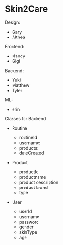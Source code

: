 # Skin2Care #

Design:
- Gary
- Althea

Frontend:
- Nancy
- Gigi

Backend:
- Yuki
- Matthew
- Tyler

ML:
- erin



Classes for Backend
- Routine
    - routineId
    - username:
    - products:
    - dateCreated

- Product
    - productId
    - productname
    - product description
    - product brand
    - type
    
- User
    - userId
    - username
    - password
    - gender
    - skinType
    - age
